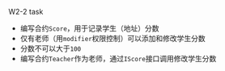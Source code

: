 W2-2 task
- 编写合约`Score`，⽤于记录学⽣（地址）分数
- 仅有⽼师（⽤`modifier`权限控制）可以添加和修改学⽣分数
- 分数不可以⼤于`100`
- 编写合约`Teacher`作为⽼师，通过`IScore`接⼝调⽤修改学⽣分数